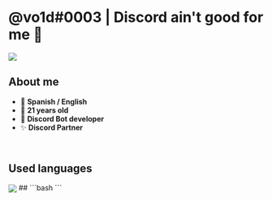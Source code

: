 # @vo1d#0003 | Discord ain't good for me 🥴

<img align="center" src="https://github-readme-stats.anuraghazra1.vercel.app/api?username=vo1d-dev&show_icons=true&include_all_commits=true&theme=material-palenight"/>

## About me
- 💬 **Spanish / English**
- 🍰 **21 years old**
- 🤖 **Discord Bot developer**
- ✨ **Discord Partner**
##
```bash
```

## Used languages
<img align="center" src="https://github-readme-stats.anuraghazra1.vercel.app/api/top-langs/?username=vo1d-dev&layout=compact&theme=material-palenight" />
##
```bash
```
<img href="https://external-preview.redd.it/sgupg2QyvwFm7eLaH0isYTSx1IAYT2cnG9EG2qaK7dc.png?auto=webp&s=c2fe73665a3b109d9a040fb4f70fcba4e2875149">
